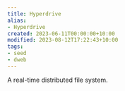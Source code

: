 ```yaml
---
title: Hyperdrive
alias:
- Hyperdrive
created: 2023-06-11T00:00:00+10:00
modified: 2023-08-12T17:22:43+10:00
tags:
- seed
- dweb
---
```


A real-time distributed file system.
